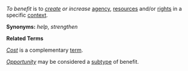 *To benefit* is to *[create](https://github.com/gcassel/Modular-Organization-Terminology/blob/master/terms/create.md) or increase* [agency](https://github.com/gcassel/Modular-Organization-Terminology/blob/master/terms/agency.md), [resources](https://github.com/gcassel/Modular-Organization-Terminology/blob/master/terms/resource.md) and/or [rights](https://github.com/gcassel/Modular-Organization-Terminology/blob/master/terms/right.md) in a specific [context](https://github.com/gcassel/Modular-Organization-Terminology/blob/master/terms/context.md).

**Synonyms:** *help*, *strengthen*

**Related Terms**

*[Cost](https://github.com/gcassel/Modular-Organization-Terminology/blob/master/terms/cost.md)* is a complementary [term](https://github.com/gcassel/Modular-Organization-Terminology/blob/master/terms/term.md).

*[Opportunity](https://github.com/gcassel/Modular-Organization-Terminology/blob/master/terms/opportunity.md)* may be considered a [subtype](https://github.com/gcassel/Modular-Organization-Terminology/blob/master/terms/subtype.md) of benefit.
